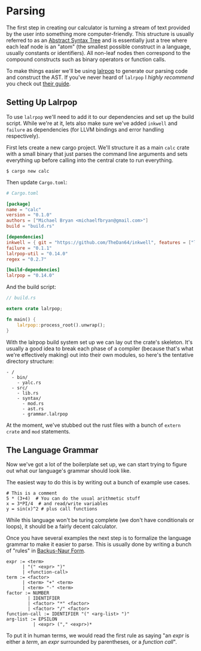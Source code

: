 # Parsing

The first step in creating our calculator is turning a stream of text provided
by the user into something more computer-friendly. This structure is usually
referred to as an [Abstract Syntax Tree] and is essentially just a tree where 
each leaf node is an "atom" (the smallest possible construct in a language, 
usually constants or identifiers). All non-leaf nodes then correspond to the 
compound constructs such as binary operators or function calls.

To make things easier we'll be using [lalrpop] to generate our parsing code and
construct the AST. If you've never heard of `lalrpop` I *highly recommend* you
check out [their guide].

## Setting Up Lalrpop

To use `lalrpop` we'll need to add it to our dependencies and set up the build
script. While we're at it, lets also make sure we've added `inkwell` and 
`failure` as dependencies (for LLVM bindings and error handling respectively).

First lets create a new cargo project. We'll structure it as a main `calc` crate 
with a small binary that just parses the command line arguments and sets 
everything up before calling into the central crate to run everything.

```
$ cargo new calc
```

Then update `Cargo.toml`:

```toml
# Cargo.toml

[package]
name = "calc"
version = "0.1.0"
authors = ["Michael Bryan <michaelfbryan@gmail.com>"]
build = "build.rs"

[dependencies]
inkwell = { git = "https://github.com/TheDan64/inkwell", features = ["llvm3-7"] }
failure = "0.1.1"
lalrpop-util = "0.14.0"
regex = "0.2.7"

[build-dependencies]
lalrpop = "0.14.0"
```

And the build script:

```rust
// build.rs

extern crate lalrpop;

fn main() {
    lalrpop::process_root().unwrap();
}
```

With the lalrpop build system set up we can lay out the crate's skeleton.
It's usually a good idea to break each phase of a compiler (because that's what
we're effectively making) out into their own modules, so here's the tentative 
directory structure:

```text
- /
  - bin/
    - yalc.rs
  - src/
    - lib.rs
    - syntax/
      - mod.rs
      - ast.rs
      - grammar.lalrpop
```

At the moment, we've stubbed out the rust files with a bunch of `extern crate` 
and `mod` statements.

## The Language Grammar

Now we've got a lot of the boilerplate set up, we can start trying to figure out
what our language's grammar should look like. 

The easiest way to do this is by writing out a bunch of example use cases.

```text
# This is a comment
5 * (3+4)  # You can do the usual arithmetic stuff
x = 3*PI/4  # and read/write variables
y = sin(x)^2 # plus call functions
```

While this language won't be turing complete (we don't have conditionals or 
loops), it should be a fairly decent calculator.

Once you have several examples the next step is to formalize the language 
grammar to make it easier to parse. This is usually done by writing a bunch of
"rules" in [Backus-Naur Form][bnf].

```ebnf
expr := <term>
      | "(" <expr> ")"
      | <function-call>
term := <factor>
      | <term> "+" <term>
      | <term> "-" <term>
factor := NUMBER
        | IDENTIFIER
        | <factor> "*" <factor>
        | <factor> "/" <factor>
function-call := IDENTIFIER "(" <arg-list> ")"
arg-list := EPSILON
          | <expr> ("," <expr>)*
```

To put it in human terms, we would read the first rule as saying "an *expr*
is either a *term*, an *expr* surrounded by parentheses, or a *function
call*".


[Abstract Syntax Tree]: https://en.wikipedia.org/wiki/Abstract_syntax_tree
[lalrpop]: https://github.com/lalrpop/lalrpop
[their guide]: http://lalrpop.github.io/lalrpop/README.html
[bnf]: https://en.wikipedia.org/wiki/Backus%E2%80%93Naur_form